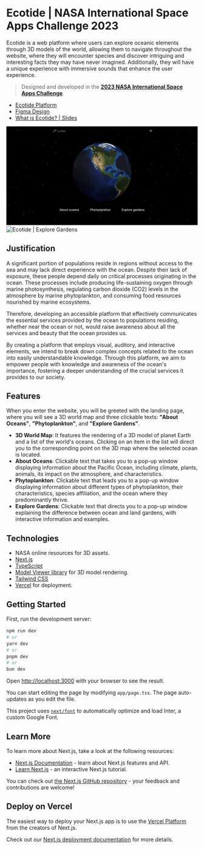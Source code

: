 # Ecotide | NASA International Space Apps Challenge 2023

Ecotide is a web platform where users can explore oceanic elements through 3D
models of the world, allowing them to navigate throughout the website, where
they will encounter species and discover intriguing and interesting facts they
may have never imagined. Additionally, they will have a unique experience with
immersive sounds that enhance the user experience.

> Designed and developed in the
> **[2023 NASA International Space Apps Challenge](https://www.spaceappschallenge.org/2023/find-a-team/gazters/?tab=project)**.

- [Ecotide Platform](https://nasa-space-apps.vercel.app/)
- [Figma Design](https://www.figma.com/file/lJEAo2G5GX0BAvf6KCCiyw/Ocean-Garden?type=design&node-id=0%3A1&mode=design&t=cuR1el7ELUlnsuQa-1)
- [What is Ecotide? | Slides](./docs/ecotide-slides.pdf)

![Ecotide Website](./images/Ecotide-Website.png)
![Ecotide | Explore Gardens](./images/Ecotide-Gardens-Design.png)

## Justification

A significant portion of populations reside in regions without access to the sea
and may lack direct experience with the ocean. Despite their lack of exposure,
these people depend daily on critical processes originating in the ocean. These
processes include producing life-sustaining oxygen through marine
photosynthesis, regulating carbon dioxide (CO2) levels in the atmosphere by
marine phytoplankton, and consuming food resources nourished by marine
ecosystems.

Therefore, developing an accessible platform that effectively communicates the
essential services provided by the ocean to populations residing, whether near
the ocean or not, would raise awareness about all the services and beauty that
the ocean provides us.

By creating a platform that employs visual, auditory, and interactive elements,
we intend to break down complex concepts related to the ocean into easily
understandable knowledge. Through this platform, we aim to empower people with
knowledge and awareness of the ocean's importance, fostering a deeper
understanding of the crucial services it provides to our society.

## Features

When you enter the website, you will be greeted with the landing page, where you
will see a 3D world map and three clickable texts: **"About Oceans"**,
**"Phytoplankton"**, and **"Explore Gardens"**.

- **3D World Map**: It features the rendering of a 3D model of planet Earth and
  a list of the world's oceans. Clicking on an item in the list will direct you
  to the corresponding point on the 3D map where the selected ocean is located.
- **About Oceans**: Clickable text that takes you to a pop-up window displaying
  information about the Pacific Ocean, including climate, plants, animals, its
  impact on the atmosphere, and characteristics.
- **Phytoplankton**: Clickable text that leads you to a pop-up window displaying
  information about different types of phytoplankton, their characteristics,
  species affiliation, and the ocean where they predominantly thrive.
- **Explore Gardens**: Clickable text that directs you to a pop-up window
  explaining the difference between ocean and land gardens, with interactive
  information and examples.

## Technologies

- NASA online resources for 3D assets.
- [Next.js](https://nextjs.org/)
- [TypeScript](https://www.typescriptlang.org/)
- [Model Viewer library](https://modelviewer.dev/) for 3D model rendering.
- [Tailwind CSS](https://tailwindcss.com/)
- [Vercel](https://vercel.com/) for deployment.

## Getting Started

First, run the development server:

```bash
npm run dev
# or
yarn dev
# or
pnpm dev
# or
bun dev
```

Open [http://localhost:3000](http://localhost:3000) with your browser to see the
result.

You can start editing the page by modifying `app/page.tsx`. The page
auto-updates as you edit the file.

This project uses
[`next/font`](https://nextjs.org/docs/basic-features/font-optimization) to
automatically optimize and load Inter, a custom Google Font.

## Learn More

To learn more about Next.js, take a look at the following resources:

- [Next.js Documentation](https://nextjs.org/docs) - learn about Next.js
  features and API.
- [Learn Next.js](https://nextjs.org/learn) - an interactive Next.js tutorial.

You can check out
[the Next.js GitHub repository](https://github.com/vercel/next.js/) - your
feedback and contributions are welcome!

## Deploy on Vercel

The easiest way to deploy your Next.js app is to use the
[Vercel Platform](https://vercel.com/new?utm_medium=default-template&filter=next.js&utm_source=create-next-app&utm_campaign=create-next-app-readme)
from the creators of Next.js.

Check out our
[Next.js deployment documentation](https://nextjs.org/docs/deployment) for more
details.
